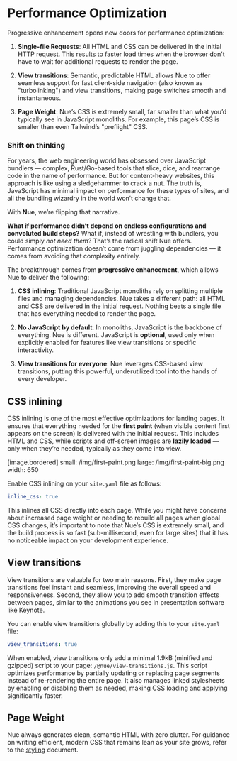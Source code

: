 
# Performance Optimization

Progressive enhancement opens new doors for performance optimization:

1. **Single-file Requests**: All HTML and CSS can be delivered in the initial HTTP request. This results to faster load times when the browser don't have to wait for additional requests to render the page.

2. **View transitions**: Semantic, predictable HTML allows Nue to offer seamless support for fast client-side navigation (also known as "turbolinking") and view transitions, making page switches smooth and instantaneous.

3. **Page Weight**: Nue’s CSS is extremely small, far smaller than what you’d typically see in JavaScript monoliths. For example, this page’s CSS is smaller than even Tailwind’s "preflight" CSS.


### Shift on thinking

For years, the web engineering world has obsessed over JavaScript bundlers — complex, Rust/Go-based tools that slice, dice, and rearrange code in the name of performance. But for content-heavy websites, this approach is like using a sledgehammer to crack a nut. The truth is, JavaScript has minimal impact on performance for these types of sites, and all the bundling wizardry in the world won’t change that.

With **Nue**, we’re flipping that narrative.

**What if performance didn’t depend on endless configurations and convoluted build steps?** What if, instead of wrestling with bundlers, you could simply *not need them*? That’s the radical shift Nue offers. Performance optimization doesn’t come from juggling dependencies — it comes from avoiding that complexity entirely.

The breakthrough comes from **progressive enhancement**, which allows Nue to deliver the following:

1. **CSS inlining**:
   Traditional JavaScript monoliths rely on splitting multiple files and managing dependencies. Nue takes a different path: all HTML and CSS are delivered in the initial request. Nothing beats a single file that has everything needed to render the page.

2. **No JavaScript by default**:
   In monoliths, JavaScript is the backbone of everything. Nue is different. JavaScript is **optional**, used only when explicitly enabled for features like view transitions or specific interactivity.

3. **View transitions for everyone**:
   Nue leverages CSS-based view transitions, putting this powerful, underutilized tool into the hands of every developer.


## CSS inlining
CSS inlining is one of the most effective optimizations for landing pages. It ensures that everything needed for the **first paint** (when visible content first appears on the screen) is delivered with the initial request. This includes HTML and CSS, while scripts and off-screen images are **lazily loaded** — only when they’re needed, typically as they come into view.

[image.bordered]
   small: /img/first-paint.png
   large: /img/first-paint-big.png
   width: 650

Enable CSS inlining on your `site.yaml` file as follows:

```yaml
inline_css: true
```

This inlines all CSS directly into each page. While you might have concerns about increased page weight or needing to rebuild all pages when global CSS changes, it’s important to note that Nue’s CSS is extremely small, and the build process is so fast (sub-millisecond, even for large sites) that it has no noticeable impact on your development experience.


## View transitions

View transitions are valuable for two main reasons. First, they make page transitions feel instant and seamless, improving the overall speed and responsiveness. Second, they allow you to add smooth transition effects between pages, similar to the animations you see in presentation software like Keynote.

You can enable view transitions globally by adding this to your `site.yaml` file:

```yaml
view_transitions: true
```

When enabled, view transitions only add a minimal 1.9kB (minified and gzipped) script to your page: `/@nue/view-transitions.js`. This script optimizes performance by partially updating or replacing page segments instead of re-rendering the entire page. It also manages linked stylesheets by enabling or disabling them as needed, making CSS loading and applying significantly faster.


## Page Weight

Nue always generates clean, semantic HTML with zero clutter. For guidance on writing efficient, modern CSS that remains lean as your site grows, refer to the [styling](styling.html) document.

